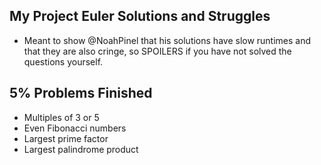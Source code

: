 ## My Project Euler Solutions and Struggles
- Meant to show @NoahPinel that his solutions have slow runtimes and that they are also cringe, so SPOILERS if you have not solved the questions yourself.

## 5% Problems Finished
- Multiples of 3 or 5
- Even Fibonacci numbers
- Largest prime factor
- Largest palindrome product